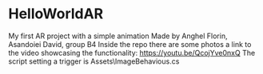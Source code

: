 # HelloWorldAR
My first AR project with a simple animation
Made by Anghel Florin, Asandoiei David, group B4
Inside the repo there are some photos
a link to the video showcasing the functionality: https://youtu.be/QcojYve0nxQ
The script setting a trigger is Assets\ImageBehavious.cs